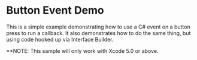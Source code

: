 Button Event Demo
=================

This is a simple example demonstrating how to use a C# event on
a button press to run a callback. It also demonstrates how to do
the same thing, but using code hooked up via Interface Builder.

**NOTE: This sample will only work with Xcode 5.0 or above.
